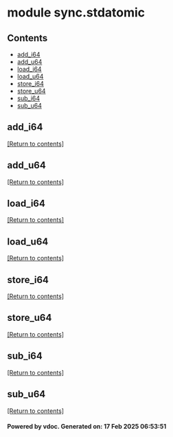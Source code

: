 # module sync.stdatomic


## Contents
- [add_i64](#add_i64)
- [add_u64](#add_u64)
- [load_i64](#load_i64)
- [load_u64](#load_u64)
- [store_i64](#store_i64)
- [store_u64](#store_u64)
- [sub_i64](#sub_i64)
- [sub_u64](#sub_u64)

## add_i64
[[Return to contents]](#Contents)

## add_u64
[[Return to contents]](#Contents)

## load_i64
[[Return to contents]](#Contents)

## load_u64
[[Return to contents]](#Contents)

## store_i64
[[Return to contents]](#Contents)

## store_u64
[[Return to contents]](#Contents)

## sub_i64
[[Return to contents]](#Contents)

## sub_u64
[[Return to contents]](#Contents)

#### Powered by vdoc. Generated on: 17 Feb 2025 06:53:51

